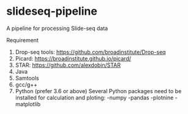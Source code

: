# slideseq-pipeline
A pipeline for processing Slide-seq data

Requirement
1) Drop-seq tools: https://github.com/broadinstitute/Drop-seq
2) Picard: https://broadinstitute.github.io/picard/
3) STAR: https://github.com/alexdobin/STAR
4) Java
5) Samtools
6) gcc/g++
7) Python (prefer 3.6 or above)
Several Python packages need to be installed for calculation and ploting:
-numpy
-pandas
-plotnine
-matplotlib
    
